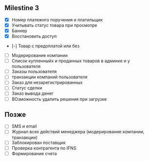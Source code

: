 ## Milestine 3

* [x] Номер платежнго поручения и платильщик
* [x] Учитывать статус товара при просмотре
* [x] Баннер
* [x] Восстановить доступ
* [-] Товар с предоплатой или без
* [ ] Модерирование компании
* [ ] Список купленныйх и проданных товаров в админке и у пользователя
* [ ] Заказы пользователя
* [ ] транзакции компаний пользователя
* [ ] Заказ для незарегистрированных
* [ ] Статус сделки
* [ ] Заказ вывода денег
* [ ] ВОзможность удалить решения при загрузке

## Позже

* [ ] SMS и email
* [ ] Журнал всех действий менеджера (модерирование компании, транзакции)
* [ ] Заблокирован поставщик
* [ ] Проверка контрагента по IFNS
* [ ] Формирование счета
